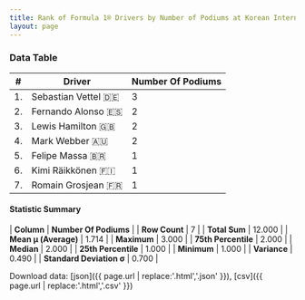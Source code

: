 ```yaml
---
title: Rank of Formula 1® Drivers by Number of Podiums at Korean International Circuit
layout: page
---
```


<canvas id="chart" width="400" height="180"></canvas>
<script>
var data = {
    "datasets": [
        {
            "backgroundColor": [
                "#9C8E8D",
                "#9C8E8D",
                "#9C8E8D",
                "#9C8E8D",
                "#9C8E8D",
                "#9C8E8D",
                "#9C8E8D"
            ],
            "borderColor": [
                "#1D181E",
                "#1D181E",
                "#1D181E",
                "#1D181E",
                "#1D181E",
                "#1D181E",
                "#1D181E"
            ],
            "borderWidth": 1,
            "data": [
                3.0,
                2.0,
                2.0,
                2.0,
                1.0,
                1.0,
                1.0
            ],
            "label": "Number Of Podiums"
        }
    ],
    "labels": [
        "Sebastian Vettel",
        "Fernando Alonso",
        "Lewis Hamilton",
        "Mark Webber",
        "Felipe Massa",
        "Kimi Räikkönen",
        "Romain Grosjean"
    ]
};
var options = {
  legend: {
    display: false
  },
  scales: {
    xAxes: [{
      ticks: {
        beginAtZero: true,
        maxRotation: 180,
        display: window.innerWidth > 800
      }
    }],
    yAxes: [{
      ticks: {
        beginAtZero: true
      }
    }]
  },
  onResize: function(chart, size) {
    chart.options.scales.xAxes[0].ticks.display = size.width > 800;
  }
};
var chart = new Chart("chart", {
    data: data,
    type: 'bar',
    options: options
});
</script>



### Data Table

| # | Driver | Number Of Podiums |
|--|--|--|
| 1. | Sebastian Vettel 🇩🇪 | 3 |
| 2. | Fernando Alonso 🇪🇸 | 2 |
| 3. | Lewis Hamilton 🇬🇧 | 2 |
| 4. | Mark Webber 🇦🇺 | 2 |
| 5. | Felipe Massa 🇧🇷 | 1 |
| 6. | Kimi Räikkönen 🇫🇮 | 1 |
| 7. | Romain Grosjean 🇫🇷 | 1 |

#### Statistic Summary

| **Column** | **Number Of Podiums** |
| **Row Count** | 7 |
| **Total Sum** | 12.000 |
| **Mean μ (Average)** | 1.714 |
| **Maximum** | 3.000 |
| **75th Percentile** | 2.000 |
| **Median** | 2.000 |
| **25th Percentile** | 1.000 |
| **Minimum** | 1.000 |
| **Variance** | 0.490 |
| **Standard Deviation σ** | 0.700 |

Download data: [json]({{ page.url | replace:'.html','.json' }}), [csv]({{ page.url | replace:'.html','.csv' }})
